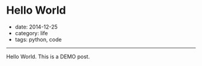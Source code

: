 # Hello World

- date: 2014-12-25
- category: life
- tags: python, code

----------------

Hello World. This is a DEMO post.
